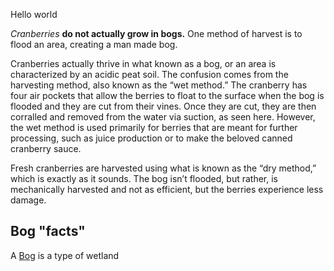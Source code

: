 Hello world

*Cranberries* **do not actually grow in bogs.** One method of harvest is to flood an area, creating a man made bog.

Cranberries actually thrive in what known as a bog, or an area is characterized by an acidic peat soil.  The confusion comes from the harvesting method, also known as the “wet method.”  The cranberry has four air pockets that allow the berries to float to the surface when the bog is flooded and they are cut from their vines.  Once they are cut, they are then corralled and removed from the water via suction, as seen here.  However, the wet method is used primarily for berries that are meant for further processing, such as juice production or to make the beloved canned cranberry sauce.

Fresh cranberries are harvested using what is known as the “dry method,” which is exactly as it sounds.  The bog isn’t flooded, but rather, is mechanically harvested and not as efficient, but the berries experience less damage. 
## Bog "facts"
A [Bog](https://en.wikipedia.org/wiki/Bog) is a type of wetland
